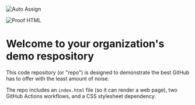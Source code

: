 ![Auto Assign](https://github.com/FLYMOV-ERC/demo-repository/actions/workflows/auto-assign.yml/badge.svg)

![Proof HTML](https://github.com/FLYMOV-ERC/demo-repository/actions/workflows/proof-html.yml/badge.svg)

# Welcome to your organization's demo respository
This code repository (or "repo") is designed to demonstrate the best GitHub has to offer with the least amount of noise.

The repo includes an `index.html` file (so it can render a web page), two GitHub Actions workflows, and a CSS stylesheet dependency.
